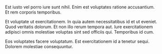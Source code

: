 Est iusto vel porro iure sunt nihil. Enim est voluptates ratione accusantium. Et rem corporis temporibus.
 Et voluptate ut exercitationem. In quia autem necessitatibus id et ut eveniet. Quod veritatis dolorum. Et non illo rerum tempora aut. Iure exercitationem adipisci omnis molestiae voluptas sint sed officiis qui. Temporibus id cum.
 Eos voluptates facere voluptatum. Est exercitationem id a tenetur sequi. Dolorem molestiae consequuntur.